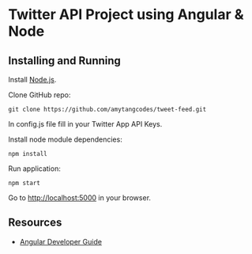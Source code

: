 Twitter API Project using Angular & Node
===================

Installing and Running
----

Install [Node.js](http://nodejs.org/).

Clone GitHub repo:

```
git clone https://github.com/amytangcodes/tweet-feed.git
```
In config.js file fill in your Twitter App API Keys.

Install node module dependencies:

```
npm install
```

Run application:

```
npm start
```

Go to [http://localhost:5000](http://localhost:5000) in your browser.



Resources
----
- [Angular Developer Guide](https://blog.twitter.com/2014/rendering-tweets-with-angularjs-and-nodejs)
